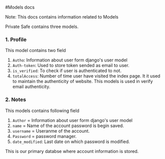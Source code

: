 #Models docs

Note: This docs contains information related to Models

Private Safe contains three models. 
### 1. Profile
This model contains two field 
1. `Autho`:  Information about user form django's user model
2. `Auth-token`: Used to store token sended as email to user.
3. `is_verified`: To check if user is authenticated to not.
4. `totalAccess`: Number of time user have visited the index page. It it used to maintain the authenticity of website.
This models is used in verify email authenticity.

### 2. Notes
This models contains following field
1. `Author` = Information about user form django's user model
2. `name` = Name of the account password is begin saved.
3. `username` = Useranme of the account.
4. `Password` = password manager.
5. `date_modified`: Last date on which password is modified.

This is our primary databse where account information is stored.
